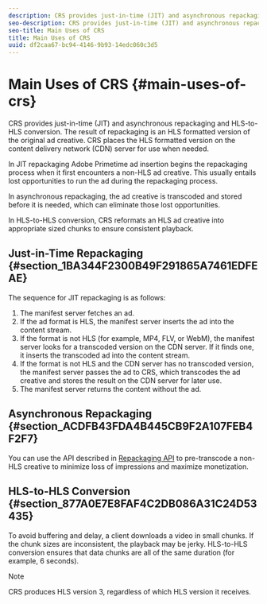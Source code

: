 ```yaml
---
description: CRS provides just-in-time (JIT) and asynchronous repackaging and HLS-to-HLS conversion. The result of repackaging is an HLS formatted version of the original ad creative. CRS places the HLS formatted version on the content delivery network (CDN) server for use when needed.
seo-description: CRS provides just-in-time (JIT) and asynchronous repackaging and HLS-to-HLS conversion. The result of repackaging is an HLS formatted version of the original ad creative. CRS places the HLS formatted version on the content delivery network (CDN) server for use when needed.
seo-title: Main Uses of CRS
title: Main Uses of CRS
uuid: df2caa67-bc94-4146-9b93-14edc060c3d5
---
```


# Main Uses of CRS {#main-uses-of-crs}

CRS provides just-in-time (JIT) and asynchronous repackaging and HLS-to-HLS conversion. The result of repackaging is an HLS formatted version of the original ad creative. CRS places the HLS formatted version on the content delivery network (CDN) server for use when needed.

In JIT repackaging Adobe Primetime ad insertion begins the repackaging process when it first encounters a non-HLS ad creative. This usually entails lost opportunities to run the ad during the repackaging process.

In asynchronous repackaging, the ad creative is transcoded and stored before it is needed, which can eliminate those lost opportunities.

In HLS-to-HLS conversion, CRS reformats an HLS ad creative into appropriate sized chunks to ensure consistent playback.

## Just-in-Time Repackaging {#section_1BA344F2300B49F291865A7461EDFEAE}

The sequence for JIT repackaging is as follows:

1. The manifest server fetches an ad.
1. If the ad format is HLS, the manifest server inserts the ad into the content stream.
1. If the format is not HLS (for example, MP4, FLV, or WebM), the manifest server looks for a transcoded version on the CDN server. If it finds one, it inserts the transcoded ad into the content stream.
1. If the format is not HLS and the CDN server has no transcoded version, the manifest server passes the ad to CRS, which transcodes the ad creative and stores the result on the CDN server for later use.
1. The manifest server returns the content without the ad.

## Asynchronous Repackaging {#section_ACDFB43FDA4B445CB9F2A107FEB4F2F7}

You can use the API described in [Repackaging API](../~old-creative-repackaging-service/api-repackage.md) to pre-transcode a non-HLS creative to minimize loss of impressions and maximize monetization.

## HLS-to-HLS Conversion {#section_877A0E7E8FAF4C2DB086A31C24D53435}

To avoid buffering and delay, a client downloads a video in small chunks. If the chunk sizes are inconsistent, the playback may be jerky. HLS-to-HLS conversion ensures that data chunks are all of the same duration (for example, 6 seconds).

>[!NOTE]
>
>CRS produces HLS version 3, regardless of which HLS version it receives.